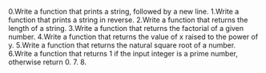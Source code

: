 0.Write a function that prints a string, followed by a new line.
1.Write a function that prints a string in reverse.
2.Write a function that returns the length of a string.
3.Write a function that returns the factorial of a given number.
4.Write a function that returns the value of x raised to the power of y.
5.Write a function that returns the natural square root of a number.
6.Write a function that returns 1 if the input integer is a prime number, otherwise return 0.
7.
8.
